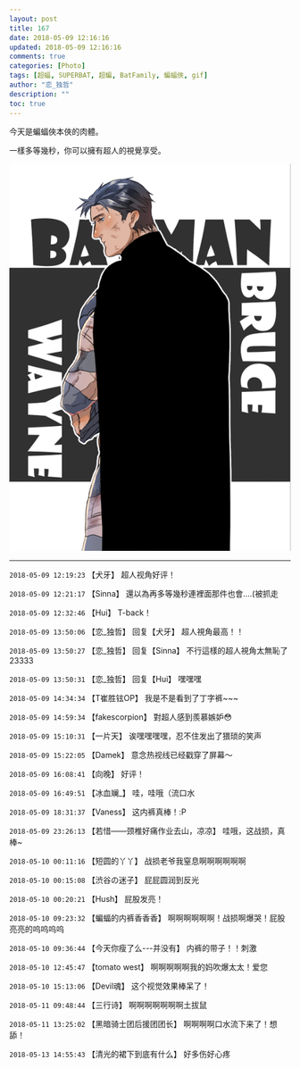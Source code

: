```yaml
---
layout: post
title: 167
date: 2018-05-09 12:16:16
updated: 2018-05-09 12:16:16
comments: true
categories: [Photo]
tags: [超蝠, SUPERBAT, 超蝙, BatFamily, 蝙蝠俠, gif]
author: "恋_独哲"
description: ""
toc: true
---
```


<p>今天是蝙蝠俠本俠的肉體。</p> 
<p>一樣多等幾秒，你可以擁有超人的視覺享受。</p>

![](https://raw.githubusercontent.com/alicewish/maple50821/master/img_YW5MWVN1NEpoZFZsM2FKMHNhU2hBejdTMm9OUG5JN1F5eFZiei96d1lhbTNVZHl3aVc5YXF3PT0.gif)

---

`2018-05-09 12:19:23` 【犬牙】 超人视角好评！

`2018-05-09 12:21:17` 【Sinna】 還以為再多等幾秒連裡面那件也會....(被抓走

`2018-05-09 12:32:46` 【Hui】 T-back！

`2018-05-09 13:50:06` 【恋\_独哲】 回复【犬牙】 超人視角最高！！

`2018-05-09 13:50:27` 【恋\_独哲】 回复【Sinna】 不行這樣的超人視角太無恥了23333

`2018-05-09 13:50:31` 【恋\_独哲】 回复【Hui】 嘿嘿嘿

`2018-05-09 14:34:34` 【T崔胜铉OP】 我是不是看到了丁字裤~~~

`2018-05-09 14:59:34` 【fakescorpion】 對超人感到羨慕嫉妒😳

`2018-05-09 15:10:31` 【一片天】 诶嘿嘿嘿嘿，忍不住发出了猥琐的笑声

`2018-05-09 15:22:05` 【Damek】 意念热视线已经戳穿了屏幕～

`2018-05-09 16:08:41` 【向晚】 好评！

`2018-05-09 16:49:51` 【冰血斓\_】 哇，哇哦（流口水

`2018-05-09 18:31:37` 【Vaness】 这内裤真棒！:P

`2018-05-09 23:26:13` 【若惜——颈椎好痛作业去山，凉凉】 哇哦，这战损，真棒~

`2018-05-10 00:11:16` 【短圆的丫丫】 战损老爷我窒息啊啊啊啊啊啊

`2018-05-10 00:15:08` 【渋谷の迷子】 屁屁圆润到反光

`2018-05-10 00:20:21` 【Hush】 屁股发亮！

`2018-05-10 09:23:32` 【蝙蝠的内裤香香香】 啊啊啊啊啊啊！战损啊爆哭！屁股亮亮的呜呜呜呜

`2018-05-10 09:36:44` 【今天你瘦了么---并没有】 内裤的带子！！刺激

`2018-05-10 12:45:47` 【tomato west】 啊啊啊啊啊我的妈吹爆太太！爱您

`2018-05-10 15:13:06` 【Devil魂】 这个视觉效果棒呆了！

`2018-05-11 09:48:44` 【三行诗】 啊啊啊啊啊啊啊土拔鼠

`2018-05-11 13:25:02` 【黑暗骑士团后援团团长】 啊啊啊啊口水流下来了！想舔！

`2018-05-13 14:55:43` 【清光的裙下到底有什么】 好多伤好心疼

